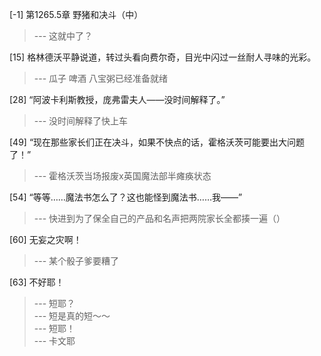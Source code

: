 
[-1] 第1265.5章 野猪和决斗（中）
>--- 这就中了？<br>

[15] 格林德沃平静说道，转过头看向费尔奇，目光中闪过一丝耐人寻味的光彩。
>--- 瓜子 啤酒 八宝粥已经准备就绪<br>

[28] “阿波卡利斯教授，庞弗雷夫人——没时间解释了。”
>--- 没时间解释了快上车<br>

[49] “现在那些家长们正在决斗，如果不快点的话，霍格沃茨可能要出大问题了！”
>--- 霍格沃茨当场报废x英国魔法部半瘫痪状态<br>

[54] “等等……魔法书怎么了？这也能怪到魔法书……我——”
>--- 快进到为了保全自己的产品和名声把两院家长全都揍一遍（）<br>

[60] 无妄之灾啊！
>--- 某个骰子爹要糟了<br>

[63] 不好耶！
>--- 短耶？<br>
>--- 短是真的短～～<br>
>--- 短耶！<br>
>--- 卡文耶<br>

